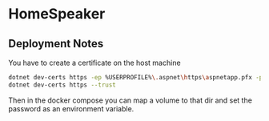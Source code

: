 # HomeSpeaker

## Deployment Notes

You have to create a certificate on the host machine

```bash
dotnet dev-certs https -ep %USERPROFILE%\.aspnet\https\aspnetapp.pfx -p $CREDENTIAL_PLACEHOLDER$
dotnet dev-certs https --trust
```

Then in the docker compose you can map a volume to that dir and set the password as an environment variable.